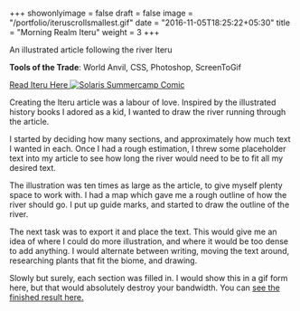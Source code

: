 +++
showonlyimage = false
draft = false
image = "/portfolio/iteruscrollsmallest.gif"
date = "2016-11-05T18:25:22+05:30"
title = "Morning Realm Iteru"
weight = 3
+++

An illustrated article following the river Iteru

**Tools of the Trade**: World Anvil, CSS, Photoshop, ScreenToGif
<!--more-->

 [Read Iteru Here ![Solaris Summercamp Comic](/portfolio/iteru.png)](https://www.worldanvil.com/w/the-morning-realm-nnie/a/iteru-location)

 Creating the Iteru article was a labour of love. Inspired by the illustrated history books I adored as a kid, I wanted to draw the river running through the article.

 I started by deciding how many sections, and approximately how much text I wanted in each. Once I had a rough estimation, I threw some placeholder text into my article to see how long the river would need to be to fit all my desired text. 

 The illustration was ten times as large as the article, to give myself plenty space to work with. I had a map which gave me a rough outline of how the river should go. I put up guide marks, and started to draw the outline of the river. 

 The next task was to export it and place the text. This would give me an idea of where I could do more illustration, and where it would be too dense to add anything. I would alternate between writing, moving the text around, researching plants that fit the biome, and drawing. 

 Slowly but surely, each section was filled in. I would show this in a gif form here, but that would absolutely destroy your bandwidth. You can [see the finished result here.](https://www.worldanvil.com/w/the-morning-realm-nnie/a/iteru-location)